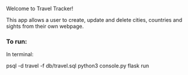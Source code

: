 Welcome to Travel Tracker!

This app allows a user to create, update and delete cities, countries and sights from their own webpage.

### To run: 

In terminal: 

psql -d travel -f db/travel.sql
python3 console.py
flask run
